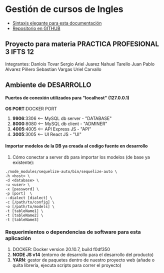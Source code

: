 # Gestión de cursos de Ingles
- [Sintaxis elegante para esta documentación](https://docs.github.com/es/github/writing-on-github/getting-started-with-writing-and-formatting-on-github/basic-writing-and-formatting-syntax)
- [Repositorio en GITHUB](https://github.com/sergioarieljuarez/ei-pp3-2022)

## Proyecto para materia PRACTICA PROFESIONAL 3 IFTS 12
Integrantes:
    Danlois Tovar
    Sergio Ariel Juarez
    Nahuel Tarello
    Juan Pablo Alvarez Piñero
    Sebastian Vargas
    Uriel Carvallo

## Ambiente de DESARROLLO

#### Puertos de conexión utilizados para "localhost" (127.0.0.1)
**OS PORT**:DOCKER PORT
1. **9906**:3306 <-- MySQL db server - "DATABASE"
2. **8000**:8080 <-- MySQL db client - "ADMINER"
3. **4005**:4005 <-- API Express JS - "API"
4. **3005**:3005 <-- UI React JS - "UI"


#### Importar modelos de la DB ya creada al codigo fuente en desarrollo

1. Cómo conectar a server db para importar los modelos (de base ya existente):
```
./node_modules/sequelize-auto/bin/sequelize-auto \
-h <host> \
-d <database> \
-u <user> \
-x [password] \
-p [port]  \
--dialect [dialect] \
-c [/path/to/config] \
-o [/path/to/models] \
-t [tableName1] \
-t [tableName2] \
-t [tableName3]
```

### Requerimientos o dependencias de software para esta aplicación
1. DOCKER: Docker version 20.10.7, build f0df350
2. **NODE JS v14** (entorno de desarrollo para el desarrollo del producto)
3. **YARN**: gestor de paquetes dentro de nuestro proyecto web (añade o quita librería, ejecuta scripts para correr el proyecto)

